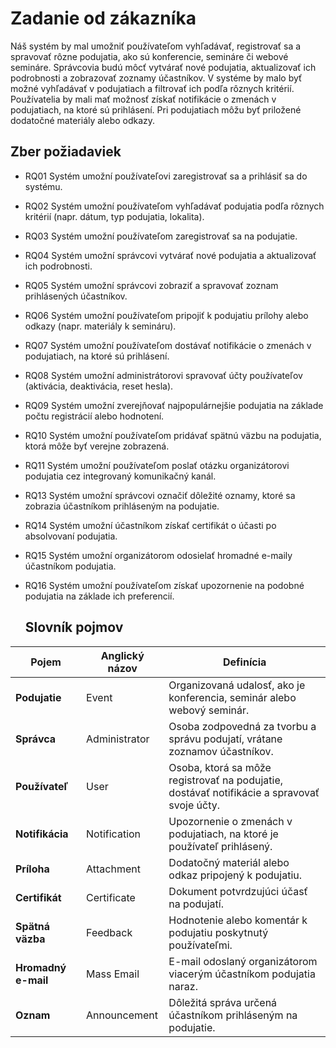 # Zadanie od zákazníka

Náš systém by mal umožniť používateľom vyhľadávať, registrovať sa a spravovať rôzne podujatia, ako sú konferencie, semináre či webové semináre. Správcovia budú môcť vytvárať nové podujatia, aktualizovať ich podrobnosti a zobrazovať zoznamy účastníkov. V systéme by malo byť možné vyhľadávať v podujatiach a filtrovať ich podľa rôznych kritérií. Používatelia by mali mať možnosť získať notifikácie o zmenách v podujatiach, na ktoré sú prihlásení. Pri podujatiach môžu byť priložené dodatočné materiály alebo odkazy.

## Zber požiadaviek

- RQ01 Systém umožní používateľovi zaregistrovať sa a prihlásiť sa do systému.
- RQ02 Systém umožní používateľom vyhľadávať podujatia podľa rôznych kritérií (napr. dátum, typ podujatia, lokalita).
- RQ03 Systém umožní používateľom zaregistrovať sa na podujatie.
- RQ04 Systém umožní správcovi vytvárať nové podujatia a aktualizovať ich podrobnosti.
- RQ05 Systém umožní správcovi zobraziť a spravovať zoznam prihlásených účastníkov.
- RQ06 Systém umožní používateľom pripojiť k podujatiu prílohy alebo odkazy (napr. materiály k semináru).
- RQ07 Systém umožní používateľom dostávať notifikácie o zmenách v podujatiach, na ktoré sú prihlásení.
- RQ08 Systém umožní administrátorovi spravovať účty používateľov (aktivácia, deaktivácia, reset hesla).
- RQ09 Systém umožní zverejňovať najpopulárnejšie podujatia na základe počtu registrácií alebo hodnotení.
- RQ10 Systém umožní používateľom pridávať spätnú väzbu na podujatia, ktorá môže byť verejne zobrazená.
- RQ11 Systém umožní používateľom poslať otázku organizátorovi podujatia cez integrovaný komunikačný kanál.
- RQ13 Systém umožní správcovi označiť dôležité oznamy, ktoré sa zobrazia účastníkom prihláseným na podujatie.
- RQ14 Systém umožní účastníkom získať certifikát o účasti po absolvovaní podujatia.
- RQ15 Systém umožní organizátorom odosielať hromadné e-maily účastníkom podujatia.
- RQ16 Systém umožní používateľom získať upozornenie na podobné podujatia na základe ich preferencií.

  ## Slovník pojmov

| **Pojem** | **Anglický názov** | **Definícia** |
|-----------|----------------|-------------|
| **Podujatie** | Event | Organizovaná udalosť, ako je konferencia, seminár alebo webový seminár. |
| **Správca** | Administrator | Osoba zodpovedná za tvorbu a správu podujatí, vrátane zoznamov účastníkov. |
| **Používateľ** | User | Osoba, ktorá sa môže registrovať na podujatie, dostávať notifikácie a spravovať svoje účty. |
| **Notifikácia** | Notification | Upozornenie o zmenách v podujatiach, na ktoré je používateľ prihlásený. |
| **Príloha** | Attachment | Dodatočný materiál alebo odkaz pripojený k podujatiu. |
| **Certifikát** | Certificate | Dokument potvrdzujúci účasť na podujatí. |
| **Spätná väzba** | Feedback | Hodnotenie alebo komentár k podujatiu poskytnutý používateľmi. |
| **Hromadný e-mail** | Mass Email | E-mail odoslaný organizátorom viacerým účastníkom podujatia naraz. |
| **Oznam** | Announcement | Dôležitá správa určená účastníkom prihláseným na podujatie. |

